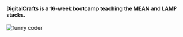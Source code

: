 #### DigitalCrafts is a 16-week bootcamp teaching the __MEAN__ and __LAMP__ stacks.

![funny coder](http://img0.joyreactor.com/pics/post/gif-games-programmer-1048062.gif)